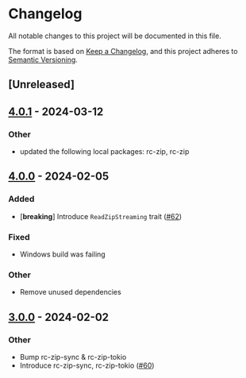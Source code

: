# Changelog
All notable changes to this project will be documented in this file.

The format is based on [Keep a Changelog](https://keepachangelog.com/en/1.0.0/),
and this project adheres to [Semantic Versioning](https://semver.org/spec/v2.0.0.html).

## [Unreleased]

## [4.0.1](https://github.com/fasterthanlime/rc-zip/compare/rc-zip-sync-v4.0.0...rc-zip-sync-v4.0.1) - 2024-03-12

### Other
- updated the following local packages: rc-zip, rc-zip

## [4.0.0](https://github.com/fasterthanlime/rc-zip/compare/rc-zip-sync-v3.0.0...rc-zip-sync-v4.0.0) - 2024-02-05

### Added
- [**breaking**] Introduce `ReadZipStreaming` trait ([#62](https://github.com/fasterthanlime/rc-zip/pull/62))

### Fixed
- Windows build was failing

### Other
- Remove unused dependencies

## [3.0.0](https://github.com/fasterthanlime/rc-zip/releases/tag/rc-zip-sync-v3.0.0) - 2024-02-02

### Other
- Bump rc-zip-sync & rc-zip-tokio
- Introduce rc-zip-sync, rc-zip-tokio ([#60](https://github.com/fasterthanlime/rc-zip/pull/60))
